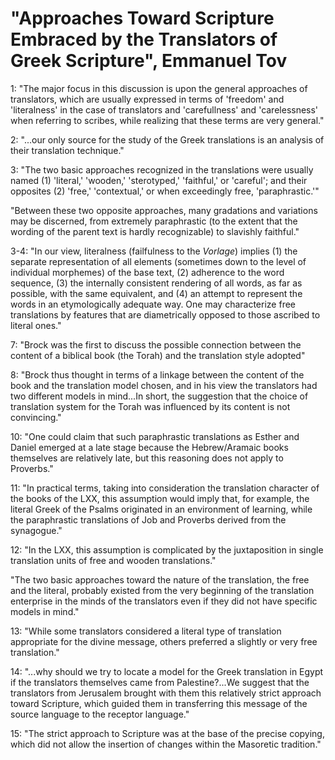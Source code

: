 # "Approaches Toward Scripture Embraced by the Translators of Greek Scripture", Emmanuel Tov

1: "The major focus in this discussion is upon the general approaches of translators, which are usually expressed in terms of 'freedom' and 'literalness' in the case of translators and 'carefullness' and 'carelessness' when referring to scribes, while realizing that these terms are very general."

2: "...our only source for the study of the Greek translations is an analysis of their translation technique."

3: "The two basic approaches recognized in the translations were usually named (1) 'literal,' 'wooden,' 'sterotyped,' 'faithful,' or 'careful'; and their opposites (2) 'free,' 'contextual,' or when exceedingly free, 'paraphrastic.'"

"Between these two opposite approaches, many gradations and variations may be discerned, from extremely paraphrastic (to the extent that the wording of the parent text is hardly recognizable) to slavishly faithful."

3-4: "In our view, literalness (failfulness to the _Vorlage_) implies (1) the separate representation of all elements (sometimes down to the level of individual morphemes) of the base text, (2) adherence to the word sequence, (3) the internally consistent rendering of all words, as far as possible, with the same equivalent, and (4) an attempt to represent the words in an etymologically adequate way. One may characterize free translations by features that are diametrically opposed to those ascribed to literal ones."

7: "Brock was the first to discuss the possible connection between the content of a biblical book (the Torah) and the translation style adopted"

8: "Brock thus thought in terms of a linkage between the content of the book and the translation model chosen, and in his view the translators had two different models in mind...In short, the suggestion that the choice of translation system for the Torah was influenced by its content is not convincing."

10: "One could claim that such paraphrastic translations as Esther and Daniel emerged at a late stage because the Hebrew/Aramaic books themselves are relatively late, but this reasoning does not apply to Proverbs."

11: "In practical terms, taking into consideration the translation character of the books of the LXX, this assumption would imply that, for example, the literal Greek of the Psalms originated in an environment of learning, while the paraphrastic translations of Job and Proverbs derived from the synagogue."

12: "In the LXX, this assumption is complicated by the juxtaposition in single translation units of free and wooden translations."

"The two basic approaches toward the nature of the translation, the free and the literal, probably existed from the very beginning of the translation enterprise in the minds of the translators even if they did not have specific models in mind."

13: "While some translators considered a literal type of translation appropriate for the divine message, others preferred a slightly or very free translation."

14: "...why should we try to locate a model for the Greek translation in Egypt if the translators themselves came from Palestine?...We suggest that the translators from Jerusalem brought with them this relatively strict approach toward Scripture, which guided them in transferring this message of the source language to the receptor language."

15: "The strict approach to Scripture was at the base of the precise copying, which did not allow the insertion of changes within the Masoretic tradition."
